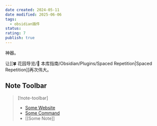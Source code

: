 ```yaml
---
date created: 2024-05-11
date modified: 2025-06-06
tags:
  - obsidian插件
status:
rating: 7
publish: true
---
```


神器。

让[[🍀 花园导览/🧰 本库指南/Obsidian/Plugins/Spaced Repetition|Spaced Repetition]]再次伟大。

## Note Toolbar

> [!note-toolbar]
> - [Some Website](https://google.com)
> - [Some Command](obsidian://...)
> - [[Some Note]]
